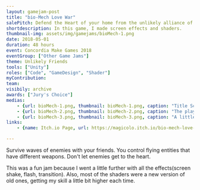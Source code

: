 ```yaml
---
layout: gamejam-post
title: "bio-Mech Love War"
salePitch: Defend the Heart of your home from the unlikely alliance of mechs and bios!
shortdescription: In this game, I made screen effects and shaders.
thumbnail-img: assets/img/gamejams/bioMech-1.png
date: 2018-05-01
duration: 48 hours
event: Concordia Make Games 2018
eventGroup: ["Other Game Jams"]
theme: Unlikely Friends
tools: ["Unity"]
roles: ["Code", "GameDesign", "Shader"]
myContribution: 
team: 
visibily: archive
awards: ["Jury's Choice"]
medias: 
    - {url: bioMech-1.png, thumbnail: bioMech-1.png, caption: "Title Screen."}
    - {url: bioMech-2.png, thumbnail: bioMech-2.png, caption: "The player (in the blue bubble) is still alive!"}
    - {url: bioMech-3.png, thumbnail: bioMech-3.png, caption: "A little bit of chaos."}
links: 
    - {name: Itch.io Page, url: https://magicolo.itch.io/bio-mech-love-war}

---
```

Survive waves of enemies with your friends. You control flying entities that have different weapons. Don't let enemies get to the heart.

This was a fun jam because I went a little further with all the effects(screen shake, flash, transition). Also, most of the shaders were a new version of old ones, getting my skill a little bit higher each time.